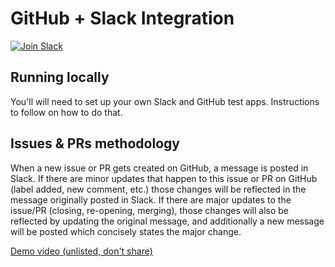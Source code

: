 # GitHub + Slack Integration
[![Join Slack](https://img.shields.io/badge/Join-Slack-e01563.svg)](https://github-slack-app.herokuapp.com/slack/deep/open?team=T6Y4KP8ES)

## Running locally
You'll will need to set up your own Slack and GitHub test apps.
Instructions to follow on how to do that.

## Issues & PRs methodology
When a new issue or PR gets created on GitHub, a message is posted in Slack.
If there are minor updates that happen to this issue or PR on GitHub (label added, new comment, etc.) those changes will be reflected in the message originally posted in Slack.
If there are major updates to the issue/PR (closing, re-opening, merging), those changes will also be reflected by updating the original message, and additionally a new message will be posted which concisely states the major change.

[Demo video (unlisted, don't share)](https://www.youtube.com/watch?v=dSucU5cny5Q)
